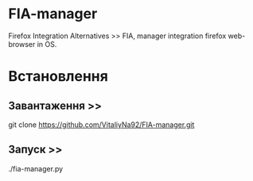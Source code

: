 # FIA-manager
Firefox Integration Alternatives  >> FIA,  manager integration firefox web-browser in OS.

# Встановлення 
## Завантаження >> 
git clone https://github.com/VitaliyNa92/FIA-manager.git
## Запуск       >> 
./fia-manager.py

